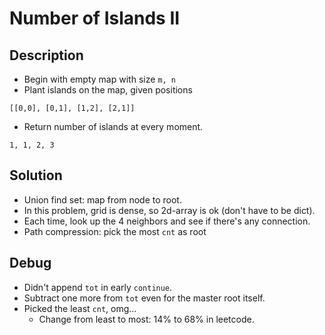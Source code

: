 # Number of Islands II

## Description

* Begin with empty map with size `m, n`
* Plant islands on the map, given positions

```
[[0,0], [0,1], [1,2], [2,1]]
```

* Return number of islands at every moment.

```
1, 1, 2, 3
```

## Solution

* Union find set: map from node to root.
* In this problem, grid is dense, so 2d-array is ok
  (don't have to be dict).
* Each time, look up the 4 neighbors and see if there's any connection.
* Path compression: pick the most `cnt` as root

## Debug

* Didn't append `tot` in early `continue`.
* Subtract one more from `tot` even for the master root itself.
* Picked the least `cnt`, omg...
  * Change from least to most: 14% to 68% in leetcode.
